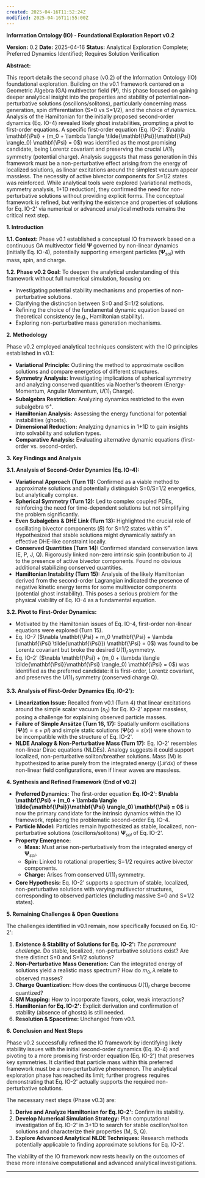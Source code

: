 ```yaml
---
created: 2025-04-16T11:52:24Z
modified: 2025-04-16T11:55:00Z
---
```

**Information Ontology (IO) - Foundational Exploration Report v0.2**

**Version:** 0.2
**Date:** 2025-04-16
**Status:** Analytical Exploration Complete; Preferred Dynamics Identified; Requires Solution Verification

**Abstract:**

This report details the second phase (v0.2) of the Information Ontology (IO) foundational exploration. Building on the v0.1 framework centered on a Geometric Algebra (GA) multivector field ($\mathbf{\Psi}$), this phase focused on gaining deeper analytical insight into the properties and stability of potential non-perturbative solutions (oscillons/solitons), particularly concerning mass generation, spin differentiation (S=0 vs S=1/2), and the choice of dynamics. Analysis of the Hamiltonian for the initially proposed second-order dynamics (Eq. IO-4) revealed likely ghost instabilities, prompting a pivot to first-order equations. A specific first-order equation (Eq. IO-2': $\nabla \mathbf{\Psi} + (m_0 + \lambda \langle \tilde{\mathbf{\Psi}}\mathbf{\Psi} \rangle_0) \mathbf{\Psi} = 0$) was identified as the most promising candidate, being Lorentz covariant and preserving the crucial $U(1)_I$ symmetry (potential charge). Analysis suggests that mass generation in this framework must be a non-perturbative effect arising from the energy of localized solutions, as linear excitations around the simplest vacuum appear massless. The necessity of active bivector components for S=1/2 states was reinforced. While analytical tools were explored (variational methods, symmetry analysis, 1+1D reduction), they confirmed the need for non-perturbative solutions without providing explicit forms. The conceptual framework is refined, but verifying the existence and properties of solutions for Eq. IO-2' via numerical or advanced analytical methods remains the critical next step.

**1. Introduction**

**1.1. Context:** Phase v0.1 established a conceptual IO framework based on a continuous GA multivector field $\mathbf{\Psi}$ governed by non-linear dynamics (initially Eq. IO-4), potentially supporting emergent particles ($\mathbf{\Psi}_{sol}$) with mass, spin, and charge.

**1.2. Phase v0.2 Goal:** To deepen the analytical understanding of this framework without full numerical simulation, focusing on:
*   Investigating potential stability mechanisms and properties of non-perturbative solutions.
*   Clarifying the distinction between S=0 and S=1/2 solutions.
*   Refining the choice of the fundamental dynamic equation based on theoretical consistency (e.g., Hamiltonian stability).
*   Exploring non-perturbative mass generation mechanisms.

**2. Methodology**

Phase v0.2 employed analytical techniques consistent with the IO principles established in v0.1:
*   **Variational Principle:** Outlining the method to approximate oscillon solutions and compare energetics of different structures.
*   **Symmetry Analysis:** Investigating implications of spherical symmetry and analyzing conserved quantities via Noether's theorem (Energy-Momentum, Angular Momentum, $U(1)_I$ Charge).
*   **Subalgebra Restriction:** Analyzing dynamics restricted to the even subalgebra $\mathcal{G}^+$.
*   **Hamiltonian Analysis:** Assessing the energy functional for potential instabilities (ghosts).
*   **Dimensional Reduction:** Analyzing dynamics in 1+1D to gain insights into solvability and solution types.
*   **Comparative Analysis:** Evaluating alternative dynamic equations (first-order vs. second-order).

**3. Key Findings and Analysis**

**3.1. Analysis of Second-Order Dynamics (Eq. IO-4):**
*   **Variational Approach (Turn 11):** Confirmed as a viable method to approximate solutions and potentially distinguish S=0/S=1/2 energetics, but analytically complex.
*   **Spherical Symmetry (Turn 12):** Led to complex coupled PDEs, reinforcing the need for time-dependent solutions but not simplifying the problem significantly.
*   **Even Subalgebra & DHE Link (Turn 13):** Highlighted the crucial role of oscillating bivector components ($B$) for S=1/2 states within $\mathcal{G}^+$. Hypothesized that stable solutions might dynamically satisfy an effective DHE-like constraint locally.
*   **Conserved Quantities (Turn 14):** Confirmed standard conservation laws (E, P, J, Q). Rigorously linked non-zero intrinsic spin (contribution to J) to the presence of active bivector components. Found no obvious additional stabilizing conserved quantities.
*   **Hamiltonian Instability (Turn 15):** Analysis of the likely Hamiltonian derived from the second-order Lagrangian indicated the presence of negative kinetic energy terms for some multivector components (potential ghost instability). This poses a serious problem for the physical viability of Eq. IO-4 as a fundamental equation.

**3.2. Pivot to First-Order Dynamics:**
*   Motivated by the Hamiltonian issues of Eq. IO-4, first-order non-linear equations were explored (Turn 15).
*   Eq. IO-7 ($\nabla \mathbf{\Psi} + m_0 \mathbf{\Psi} + \lambda (\mathbf{\Psi} \tilde{\mathbf{\Psi}}) \mathbf{\Psi} = 0$) was found to be Lorentz covariant but broke the desired $U(1)_I$ symmetry.
*   Eq. IO-2' ($\nabla \mathbf{\Psi} + (m_0 + \lambda \langle \tilde{\mathbf{\Psi}}\mathbf{\Psi} \rangle_0) \mathbf{\Psi} = 0$) was identified as the preferred candidate: it is first-order, Lorentz covariant, and preserves the $U(1)_I$ symmetry (conserved charge Q).

**3.3. Analysis of First-Order Dynamics (Eq. IO-2'):**
*   **Linearization Issue:** Recalled from v0.1 (Turn 4) that linear excitations around the simple scalar vacuum ($s_0$) for Eq. IO-2' appear massless, posing a challenge for explaining observed particle masses.
*   **Failure of Simple Ansätze (Turn 16, 17):** Spatially uniform oscillations ($\mathbf{\Psi}(t)=s+pI$) and simple static solutions ($\mathbf{\Psi}(x)=s(x)$) were shown to be incompatible with the structure of Eq. IO-2'.
*   **NLDE Analogy & Non-Perturbative Mass (Turn 17):** Eq. IO-2' resembles non-linear Dirac equations (NLDEs). Analogy suggests it could support localized, non-perturbative soliton/breather solutions. Mass (M) is hypothesized to arise purely from the integrated energy ($\int \mathcal{H} dx$) of these non-linear field configurations, even if linear waves are massless.

**4. Synthesis and Refined Framework (End of v0.2)**

*   **Preferred Dynamics:** The first-order equation **Eq. IO-2': $\nabla \mathbf{\Psi} + (m_0 + \lambda \langle \tilde{\mathbf{\Psi}}\mathbf{\Psi} \rangle_0) \mathbf{\Psi} = 0$** is now the primary candidate for the intrinsic dynamics within the IO framework, replacing the problematic second-order Eq. IO-4.
*   **Particle Model:** Particles remain hypothesized as stable, localized, non-perturbative solutions (oscillons/solitons) $\mathbf{\Psi}_{sol}$ of Eq. IO-2'.
*   **Property Emergence:**
    *   **Mass:** Must arise non-perturbatively from the integrated energy of $\mathbf{\Psi}_{sol}$.
    *   **Spin:** Linked to rotational properties; S=1/2 requires active bivector components.
    *   **Charge:** Arises from conserved $U(1)_I$ symmetry.
*   **Core Hypothesis:** Eq. IO-2' supports a spectrum of stable, localized, non-perturbative solutions with varying multivector structures, corresponding to observed particles (including massive S=0 and S=1/2 states).

**5. Remaining Challenges & Open Questions**

The challenges identified in v0.1 remain, now specifically focused on Eq. IO-2':
1.  **Existence & Stability of Solutions for Eq. IO-2':** *The paramount challenge.* Do stable, localized, non-perturbative solutions exist? Are there distinct S=0 and S=1/2 solutions?
2.  **Non-Perturbative Mass Generation:** Can the integrated energy of solutions yield a realistic mass spectrum? How do $m_0, \lambda$ relate to observed masses?
3.  **Charge Quantization:** How does the continuous $U(1)_I$ charge become quantized?
4.  **SM Mapping:** How to incorporate flavors, color, weak interactions?
5.  **Hamiltonian for Eq. IO-2':** Explicit derivation and confirmation of stability (absence of ghosts) is still needed.
6.  **Resolution & Spacetime:** Unchanged from v0.1.

**6. Conclusion and Next Steps**

Phase v0.2 successfully refined the IO framework by identifying likely stability issues with the initial second-order dynamics (Eq. IO-4) and pivoting to a more promising first-order equation (Eq. IO-2') that preserves key symmetries. It clarified that particle mass within this preferred framework must be a non-perturbative phenomenon. The analytical exploration phase has reached its limit; further progress requires demonstrating that Eq. IO-2' actually supports the required non-perturbative solutions.

The necessary next steps (Phase v0.3) are:
1.  **Derive and Analyze Hamiltonian for Eq. IO-2':** Confirm its stability.
2.  **Develop Numerical Simulation Strategy:** Plan computational investigation of Eq. IO-2' in 3+1D to search for stable oscillon/soliton solutions and characterize their properties (M, S, Q).
3.  **Explore Advanced Analytical NLDE Techniques:** Research methods potentially applicable to finding approximate solutions for Eq. IO-2'.

The viability of the IO framework now rests heavily on the outcomes of these more intensive computational and advanced analytical investigations.

---